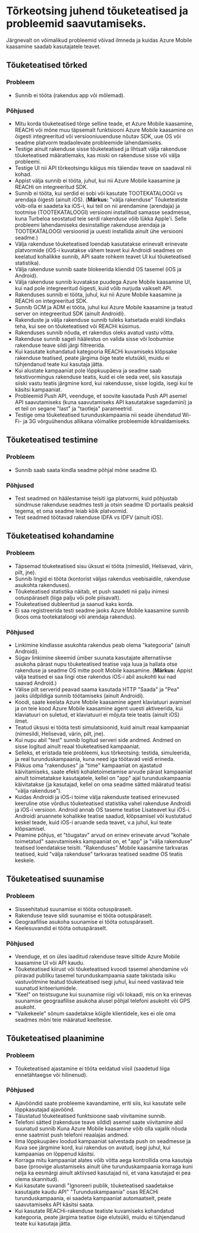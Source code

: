 <properties 
   pageTitle="Azure'i mobiilsideseadmete kaasamine Tõrkeotsingujuhendi - tõuketeatised virnastada" 
   description="Azure'i Mobile kaasamine kasutaja suhtluse ja teavitusi probleemide tõrkeotsing" 
   services="mobile-engagement" 
   documentationCenter="" 
   authors="piyushjo" 
   manager="dwrede" 
   editor=""/>

<tags
   ms.service="mobile-engagement"
   ms.devlang="na"
   ms.topic="article"
   ms.tgt_pltfrm="mobile-multiple"
   ms.workload="mobile" 
   ms.date="08/19/2016"
   ms.author="piyushjo"/>

# <a name="troubleshooting-guide-for-push-and-reach-issues"></a>Tõrkeotsing juhend tõuketeatised ja probleemid saavutamiseks.

Järgnevalt on võimalikud probleemid võivad ilmneda ja kuidas Azure Mobile kaasamine saadab kasutajatele teavet.
 
## <a name="push-failures"></a>Tõuketeatised tõrked

### <a name="issue"></a>Probleem
- Sunnib ei tööta (rakendus app või mõlemad).

### <a name="causes"></a>Põhjused
- Mitu korda tõuketeatised tõrge selline teade, et Azure Mobile kaasamine, REACHi või mõne muu täpsemalt funktsiooni Azure Mobile kaasamine on õigesti integreeritud või versiooniuuenduse nõutav SDK, uue OS või seadme platvorm teadaolevate probleemide lahendamiseks.
- Testige ainult rakenduse sisse tõuketeatised ja lihtsalt välja rakenduse tõuketeatised määratlemaks, kas miski on rakenduse sisse või välja probleemi.
- Testige UI nii API tõrkeotsingu käigus mis täiendav teave on saadaval nii kohad.
- Appist välja sunnib ei tööta, juhul, kui nii Azure Mobile kaasamine ja REACHi on integreeritud SDK.
- Sunnib ei tööta, kui serdid ei sobi või kasutate TOOTEKATALOOGI vs arendaja õigesti (ainult iOS). (**Märkus:** "välja rakenduse" Tõuketeatiste võib-olla ei saadeta ka iOS-i, kui teil on nii arendamine (arendaja) ja tootmise (TOOTEKATALOOGI) versiooni installitud samasse seadmesse, kuna Turbeloa seostatud teie serdi rakenduse võib lükka Apple'i. Selle probleemi lahendamiseks desinstallige rakenduse arendaja ja TOOTEKATALOOGI versioonid ja uuesti installida ainult ühe versiooni seadme.)
- Välja rakenduse tõuketeatised loendab kasutatakse erinevalt erinevate platvormide (iOS-i kuvatakse vähem teavet kui Androidi seadmes on keelatud kohalikke sunnib, API saate rohkem teavet UI kui tõuketeatised statistika).
- Välja rakenduse sunnib saate blokeerida kliendid OS tasemel (iOS ja Android).
- Välja rakenduse sunnib kuvatakse puudega Azure Mobile kaasamine UI, kui nad pole integreeritud õigesti, kuid võib nurjuda vaikselt API.
- Rakenduses sunnib ei tööta, juhul, kui nii Azure Mobile kaasamine ja REACHi on integreeritud SDK.
- Sunnib GCM ja ADM ei tööta, juhul kui Azure Mobile kaasamine ja teatud server on integreeritud SDK (ainult Androidi).
- Rakenduste ja välja rakenduse sunnib tuleks katsetada eraldi kindlaks teha, kui see on tõuketeatised või REACHi küsimus.
- Rakenduses sunnib nõuda, et rakendus oleks avatud vastu võtta.
- Rakenduse sunnib sageli häälestus on valida sisse või loobumise rakenduse teave sildi järgi filtreerida.
- Kui kasutate kohandatud kategooria REACHi kuvamiseks klõpsake rakenduse teatised, peate järgima õige teate elutsükli, muidu ei tühjendanud teate kui kasutaja jätta.
- Kui alustate kampaaniat pole lõppkuupäeva ja seadme saab tekstivormingus rakenduse teatis, kuid ei ole seda veel, siis kasutaja siiski vastu teatis järgmine kord, kui rakendusse, sisse logida, isegi kui te käsitsi kampaaniat.
- Probleemid Push API, veenduge, et soovite kasutada Push API asemel API saavutamiseks (kuna saavutamiseks API kasutatakse sagedamini) ja et teil on segane "last" ja "taotleja" parameetrid.
- Testige oma tõuketeatised turunduskampaania nii seade ühendatud Wi-Fi- ja 3G võrguühendus allikana võimalike probleemide kõrvaldamiseks.

## <a name="push-testing"></a>Tõuketeatised testimine

### <a name="issue"></a>Probleem
- Sunnib saab saata kindla seadme põhjal mõne seadme ID.

### <a name="causes"></a>Põhjused

- Test seadmed on häälestamise teisiti iga platvormi, kuid põhjustab sündmuse rakenduse seadmes testi ja otsin seadme ID portaalis peaksid tegema, et oma seadme leiab kõik platvormid.
- Test seadmed töötavad rakenduse IDFA vs IDFV (ainult iOS).


## <a name="push-customization"></a>Tõuketeatised kohandamine

### <a name="issue"></a>Probleem
- Täpsemad tõuketeatised sisu üksust ei tööta (nimesildi, Helisevad, värin, pilt, jne).
- Sunnib lingid ei tööta (kontorist väljas rakendus veebisaidile, rakenduse asukohta rakenduses).
- Tõuketeatised statistika näitab, et push saadeti nii palju inimesi ootuspäraselt (liiga palju või pole piisavalt).
- Tõuketeatised dubleeritud ja saanud kaks korda.
- Ei saa registreerida testi seadme jaoks Azure Mobile kaasamine sunnib (koos oma tootekataloogi või arendaja rakendus).

### <a name="causes"></a>Põhjused

- Linkimine kindlasse asukohta rakendus peab olema "kategooria" (ainult Androidi).
- Sügav linkimine skeemid ümber suunata kasutajate alternatiivse asukoha pärast nupu tõuketeatised teatise vaja luua ja hallata otse rakenduse ja seadme OS mitte poolt Mobile kaasamine. (**Märkus:** Appist välja teatised ei saa lingi otse rakendus iOS-i abil asukohti kui nad saavad Android.)
- Välise pilt serverid peavad saama kasutada HTTP "Saada" ja "Pea" jaoks üldpildiga sunnib töötamiseks (ainult Androidi).
- Koodi, saate keelata Azure Mobile kaasamine agent klaviatuuri avamisel ja on teie kood Azure Mobile kaasamine agent uuesti aktiveerida, kui klaviatuuri on suletud, et klaviatuuri ei mõjuta teie teatis (ainult iOS) ilmet.
- Teatud üksusi ei tööta testi simulatsioonid, kuid ainult reaal kampaaniat (nimesildi, Helisevad, värin, pilt, jne).
- Kui nupu abil "test" sunnib logitud serveri side andmed. Andmed on sisse logitud ainult reaal tõuketeatised kampaaniat.
- Selleks, et eristada teie probleemi, kus tõrkeotsing: testida, simuleerida, ja real turunduskampaania, kuna need iga töötavad veidi erineda.
- Pikkus oma "rakenduses" ja "time" kampaaniat on ajastatud käivitamiseks, saate efekti kohaletoimetamise arvude pärast kampaaniat ainult toimetatakse kasutajatele, kellel on "app" ajal turunduskampaania käivitatakse (ja kasutajad, kellel on oma seadme sätted määratud teatisi "välja rakenduse").
- Kuidas Androidi ja iOS-i toime välja rakenduste teatised erinevused keeruline otse võrdlus tõuketeatised statistika vahel rakenduse Androidi ja iOS-i versioon. Android annab OS taseme teatise Lisateavet kui iOS-i. Androidi aruannete kohalikke teatise saadud, klõpsamisel või kustutatud keskel teade, kuid iOS-i aruande seda teavet, v.a juhul, kui teate klõpsamisel. 
- Peamine põhjus, et "tõugatav" arvud on erinev erinevate arvud "kohale toimetatud" saavutamiseks kampaaniat on, et "app" ja "välja rakenduse" teatised loendatakse teisiti. "Rakenduses" Mobile kaasamine tarkvaras teatised, kuid "välja rakenduse" tarkvaras teatised seadme OS teatis keskele.

## <a name="push-targeting"></a>Tõuketeatised suunamise

### <a name="issue"></a>Probleem
- Sisseehitatud suunamise ei tööta ootuspäraselt.
- Rakenduse teave sildi suunamise ei tööta ootuspäraselt.
- Geograafilise asukoha suunamise ei tööta ootuspäraselt.
- Keelesuvandid ei tööta ootuspäraselt.

### <a name="causes"></a>Põhjused

- Veenduge, et on üles laaditud rakenduse teave siltide Azure Mobile kaasamine UI või API kaudu.
- Tõuketeatised kiirust või tõuketeatised kvoodi tasemel ahendamine või piiravad publiku tasemel turunduskampaania saate takistada isiku vastuvõtmine teatud tõuketeatised isegi juhul, kui need vastavad teie suunatud kriteeriumidele. 
- "Keel" on teistsugune kui suunamise riigi või lokaadi, mis on ka erinevas suunamise geograafilise asukoha alusel põhjal telefoni asukoht või GPS asukoht.
- "Vaikekeele" sõnum saadetakse kõigile klientidele, kes ei ole oma seadmes mõni teie määratud keeltesse.


## <a name="push-scheduling"></a>Tõuketeatised plaanimine

### <a name="issue"></a>Probleem
- Tõuketeatised ajastamine ei tööta eeldatud viisil (saadetud liiga ennetähtaegse või hilinenud).

### <a name="causes"></a>Põhjused

- Ajavööndid saate probleeme kavandamine, eriti siis, kui kasutate selle lõppkasutajad ajavöönd.
- Täiustatud tõuketeatised funktsioone saab viivitamine sunnib.
- Telefoni sätted (rakenduse teave sildid) asemel saate viivitamine abil suunatud sunnib Kuna Azure Mobile kaasamine võib olla vajalik nõuda enne saatmist push telefoni reaalajas andmed.
- Ilma lõppkuupäev loodud kampaaniat salvestada push on seadmesse ja Kuva see järgmine kord, kui rakendus on avatud, isegi juhul, kui kampaanias on lõppenud käsitsi.
- Korraga mitu kampaaniat alates võib võtta aega kontrollida oma kasutaja base (proovige alustamiseks ainult ühe turunduskampaania korraga kuni nelja ka eesmärgi ainult aktiivsed kasutajad nii, et vana kasutajad ei pea olema skannitud).
- Kui kasutate suvandi "Ignoreeri publik, tõuketeatised saadetakse kasutajate kaudu API" "Turunduskampaania" osas REACHi turunduskampaania, ei saadeta kampaaniat automaatselt, peate saavutamiseks API käsitsi saata.
- Kui kasutate REACHi-rakenduse teatiste kuvamiseks kohandatud kategooria, peate järgima teatise õige elutsükli, muidu ei tühjendanud teate kui kasutaja jätta.

 
